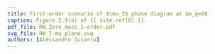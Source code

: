 ```yaml
---
title: First-order scenario of $\mu_I$ phase diagram at $m_q=0$
caption: Figure 2.9(a) of {{ site.ref[0] }}.
pdf_file: RW_Zero_mass_1-order.pdf
svg_file: RW_T-mu_plane.svg
authors: [Alessandro Sciarra]
---
```

